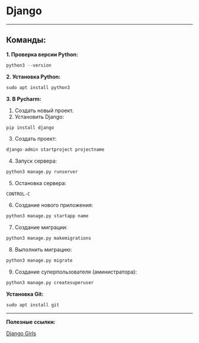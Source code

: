 # Django
---
## Команды:

**1. Проверка версии Python:**

```python
python3 --version
```
**2. Установка Python:**
```python
sudo apt install python3
```
**3. В Pycharm:**
1. Создать новый проект.
2. Установить Django:
```python
pip install django
```
3. Создать проект:
```python
django-admin startproject projectname
```
4. Запуск сервера:
```python
python3 manage.py runserver
```
5. Остановка сервера:
```
CONTROL-C
```
6. Создание нового приложения: 
```python
python3 manage.py startapp name
```
7. Создание миграции:
```python
python3 manage.py makemigrations
```
8. Выполнить миграцию:
```python
python3 manage.py migrate
```
9. Создание суперпользователя (аминистратора):
```python
python3 manage.py createsuperuser
````



**Установка Git:**
```python
sudo apt install git
```
---
**Полезные ссылки:**

[Django Girls](https://tutorial.djangogirls.org/ru/)
